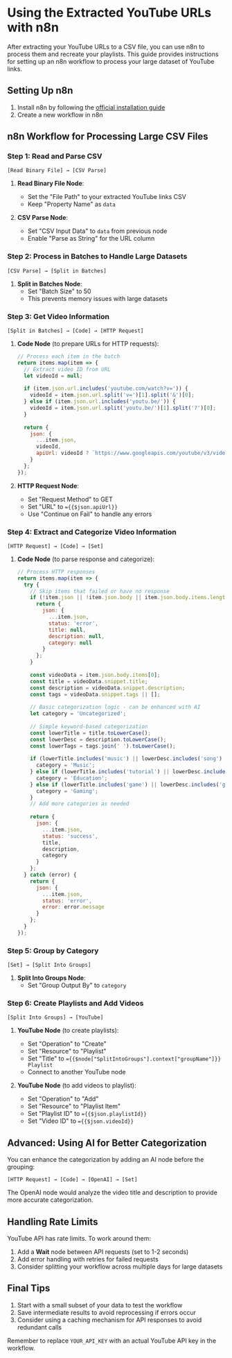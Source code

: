 # Using the Extracted YouTube URLs with n8n

After extracting your YouTube URLs to a CSV file, you can use n8n to process them and recreate your playlists. This guide provides instructions for setting up an n8n workflow to process your large dataset of YouTube links.

## Setting Up n8n

1. Install n8n by following the [official installation guide](https://docs.n8n.io/hosting/)
2. Create a new workflow in n8n

## n8n Workflow for Processing Large CSV Files

### Step 1: Read and Parse CSV

```
[Read Binary File] → [CSV Parse]
```

1. **Read Binary File Node**:
   - Set the "File Path" to your extracted YouTube links CSV
   - Keep "Property Name" as `data`

2. **CSV Parse Node**:
   - Set "CSV Input Data" to `data` from previous node
   - Enable "Parse as String" for the URL column

### Step 2: Process in Batches to Handle Large Datasets

```
[CSV Parse] → [Split in Batches]
```

1. **Split in Batches Node**:
   - Set "Batch Size" to 50
   - This prevents memory issues with large datasets

### Step 3: Get Video Information

```
[Split in Batches] → [Code] → [HTTP Request]
```

1. **Code Node** (to prepare URLs for HTTP requests):
   ```javascript
   // Process each item in the batch
   return items.map(item => {
     // Extract video ID from URL
     let videoId = null;
     
     if (item.json.url.includes('youtube.com/watch?v=')) {
       videoId = item.json.url.split('v=')[1].split('&')[0];
     } else if (item.json.url.includes('youtu.be/')) {
       videoId = item.json.url.split('youtu.be/')[1].split('?')[0];
     }
     
     return {
       json: {
         ...item.json,
         videoId,
         apiUrl: videoId ? `https://www.googleapis.com/youtube/v3/videos?id=${videoId}&part=snippet,contentDetails&key=YOUR_API_KEY` : null
       }
     };
   });
   ```

2. **HTTP Request Node**:
   - Set "Request Method" to GET
   - Set "URL" to `={{$json.apiUrl}}`
   - Use "Continue on Fail" to handle any errors

### Step 4: Extract and Categorize Video Information

```
[HTTP Request] → [Code] → [Set]
```

1. **Code Node** (to parse response and categorize):
   ```javascript
   // Process HTTP responses
   return items.map(item => {
     try {
       // Skip items that failed or have no response
       if (!item.json || !item.json.body || item.json.body.items.length === 0) {
         return {
           json: {
             ...item.json,
             status: 'error',
             title: null,
             description: null,
             category: null
           }
         };
       }
       
       const videoData = item.json.body.items[0];
       const title = videoData.snippet.title;
       const description = videoData.snippet.description;
       const tags = videoData.snippet.tags || [];
       
       // Basic categorization logic - can be enhanced with AI
       let category = 'Uncategorized';
       
       // Simple keyword-based categorization
       const lowerTitle = title.toLowerCase();
       const lowerDesc = description.toLowerCase();
       const lowerTags = tags.join(' ').toLowerCase();
       
       if (lowerTitle.includes('music') || lowerDesc.includes('song') || lowerTags.includes('music')) {
         category = 'Music';
       } else if (lowerTitle.includes('tutorial') || lowerDesc.includes('learn') || lowerTags.includes('education')) {
         category = 'Education';
       } else if (lowerTitle.includes('game') || lowerDesc.includes('gaming') || lowerTags.includes('gameplay')) {
         category = 'Gaming';
       }
       // Add more categories as needed
       
       return {
         json: {
           ...item.json,
           status: 'success',
           title,
           description,
           category
         }
       };
     } catch (error) {
       return {
         json: {
           ...item.json,
           status: 'error',
           error: error.message
         }
       };
     }
   });
   ```

### Step 5: Group by Category

```
[Set] → [Split Into Groups]
```

1. **Split Into Groups Node**:
   - Set "Group Output By" to `category`

### Step 6: Create Playlists and Add Videos

```
[Split Into Groups] → [YouTube]
```

1. **YouTube Node** (to create playlists):
   - Set "Operation" to "Create"
   - Set "Resource" to "Playlist"
   - Set "Title" to `={{$node["SplitIntoGroups"].context["groupName"]}} Playlist`
   - Connect to another YouTube node

2. **YouTube Node** (to add videos to playlist):
   - Set "Operation" to "Add"
   - Set "Resource" to "Playlist Item"
   - Set "Playlist ID" to `={{$json.playlistId}}`
   - Set "Video ID" to `={{$json.videoId}}`

## Advanced: Using AI for Better Categorization

You can enhance the categorization by adding an AI node before the grouping:

```
[HTTP Request] → [Code] → [OpenAI] → [Set]
```

The OpenAI node would analyze the video title and description to provide more accurate categorization.

## Handling Rate Limits

YouTube API has rate limits. To work around them:

1. Add a **Wait** node between API requests (set to 1-2 seconds)
2. Add error handling with retries for failed requests
3. Consider splitting your workflow across multiple days for large datasets

## Final Tips

1. Start with a small subset of your data to test the workflow
2. Save intermediate results to avoid reprocessing if errors occur
3. Consider using a caching mechanism for API responses to avoid redundant calls

Remember to replace `YOUR_API_KEY` with an actual YouTube API key in the workflow.